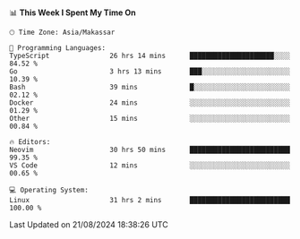 <!--START_SECTION:waka-->
📊 **This Week I Spent My Time On** 

```text
🕑︎ Time Zone: Asia/Makassar

💬 Programming Languages: 
TypeScript               26 hrs 14 mins      █████████████████████░░░░   84.52 % 
Go                       3 hrs 13 mins       ███░░░░░░░░░░░░░░░░░░░░░░   10.39 % 
Bash                     39 mins             █░░░░░░░░░░░░░░░░░░░░░░░░   02.12 % 
Docker                   24 mins             ░░░░░░░░░░░░░░░░░░░░░░░░░   01.29 % 
Other                    15 mins             ░░░░░░░░░░░░░░░░░░░░░░░░░   00.84 % 

🔥 Editors: 
Neovim                   30 hrs 50 mins      █████████████████████████   99.35 % 
VS Code                  12 mins             ░░░░░░░░░░░░░░░░░░░░░░░░░   00.65 % 

💻 Operating System: 
Linux                    31 hrs 2 mins       █████████████████████████   100.00 % 
```


 Last Updated on 21/08/2024 18:38:26 UTC
<!--END_SECTION:waka-->
